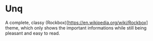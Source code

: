 Unq
===

A complete, classy (Rockbox)[https://en.wikipedia.org/wiki/Rockbox] theme, which only shows the important informations while still being pleasant and easy to read.
